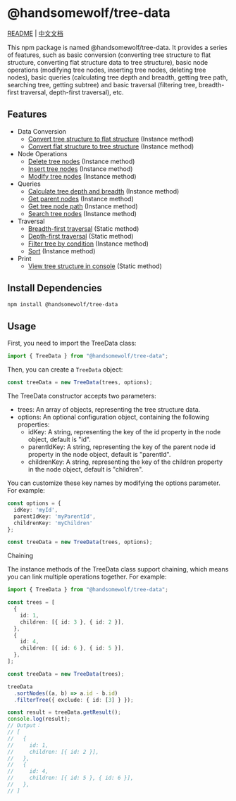 # @handsomewolf/tree-data

[README](README.md) | [中文文档](README_zh-CN.md)

This npm package is named @handsomewolf/tree-data. It provides a series of features, such as basic conversion (converting tree structure to flat structure, converting flat structure data to tree structure), basic node operations (modifying tree nodes, inserting tree nodes, deleting tree nodes), basic queries (calculating tree depth and breadth, getting tree path, searching tree, getting subtree) and basic traversal (filtering tree, breadth-first traversal, depth-first traversal), etc.



## Features

- Data Conversion
  - [Convert tree structure to flat structure](./docs/en-US/basic/convert/to-data.md) (Instance method)
  - [Convert flat structure to tree structure](./docs/en-US/basic/convert/to-tree.md) (Instance method)
- Node Operations
  - [Delete tree nodes](./docs/en-US/basic/nodes/delete.md) (Instance method)
  - [Insert tree nodes](./docs/en-US/basic/nodes/insert.md) (Instance method)
  - [Modify tree nodes](./docs/en-US/basic/nodes/modify.md) (Instance method)
- Queries
  - [Calculate tree depth and breadth](./docs/en-US/basic/query/dimensions.md) (Instance method)
  - [Get parent nodes](./docs/en-US/basic/query/parent.md) (Instance method)
  - [Get tree node path](./docs/en-US/basic/query/path.md) (Instance method)
  - [Search tree nodes](./docs/en-US/basic/query/search.md) (Instance method)
- Traversal
  - [Breadth-first traversal](./docs/en-US/basic/traverse/bfs.md) (Static method)
  - [Depth-first traversal](./docs/en-US/basic/traverse/dfs.md) (Static method)
  - [Filter tree by condition](./docs/en-US/basic/traverse/filter.md) (Instance method)
  - [Sort](./docs/en-US/basic/traverse/sort.md) (Instance method)
- Print
  - [View tree structure in console](./docs/en-US/basic//out/print.md) (Static method)

## Install Dependencies

```bash
npm install @handsomewolf/tree-data
```

## Usage

First, you need to import the TreeData class:

```TypeScript
import { TreeData } from "@handsomewolf/tree-data";
```

Then, you can create a `TreeData` object:

```TypeScript
const treeData = new TreeData(trees, options);
```


The TreeData constructor accepts two parameters:

- trees: An array of objects, representing the tree structure data.
- options: An optional configuration object, containing the following properties:
  - idKey: A string, representing the key of the id property in the node object, default is "id".
  - parentIdKey: A string, representing the key of the parent node id property in the node object, default is "parentId".
  - childrenKey: A string, representing the key of the children property in the node object, default is "children".

You can customize these key names by modifying the options parameter. For example:


```TypeScript
const options = {
  idKey: 'myId',
  parentIdKey: 'myParentId',
  childrenKey: 'myChildren'
};

const treeData = new TreeData(trees, options);
```


Chaining

The instance methods of the TreeData class support chaining, which means you can link multiple operations together. For example:


```TypeScript
import { TreeData } from "@handsomewolf/tree-data";

const trees = [
  {
    id: 1,
    children: [{ id: 3 }, { id: 2 }],
  },
  {
    id: 4,
    children: [{ id: 6 }, { id: 5 }],
  },
];

const treeData = new TreeData(trees);

treeData
  .sortNodes((a, b) => a.id - b.id)
  .filterTree({ exclude: { id: [3] } });

const result = treeData.getResult();
console.log(result);
// Output：
// [
//   {
//     id: 1,
//     children: [{ id: 2 }],
//   },
//   {
//     id: 4,
//     children: [{ id: 5 }, { id: 6 }],
//   },
// ]
```


